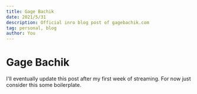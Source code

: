 ```yaml
---
title: Gage Bachik
date: 2021/5/31
description: Official inro blog post of gagebachik.com
tag: personal, blog
author: You
---
```


# Gage Bachik

I'll eventually update this post after my first week of streaming.
For now just consider this some boilerplate.